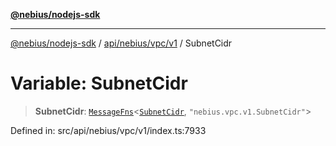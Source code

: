 [**@nebius/nodejs-sdk**](../../../../../README.md)

***

[@nebius/nodejs-sdk](../../../../../README.md) / [api/nebius/vpc/v1](../README.md) / SubnetCidr

# Variable: SubnetCidr

> **SubnetCidr**: [`MessageFns`](../../../../../runtime/protos/core/interfaces/MessageFns.md)\<[`SubnetCidr`](../interfaces/SubnetCidr.md), `"nebius.vpc.v1.SubnetCidr"`\>

Defined in: src/api/nebius/vpc/v1/index.ts:7933
